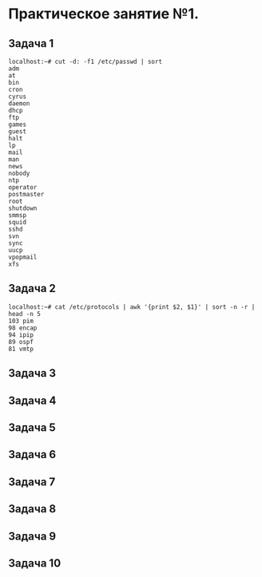 # Практическое занятие №1.
## Задача 1
```
localhost:~# cut -d: -f1 /etc/passwd | sort
adm
at
bin
cron
cyrus
daemon
dhcp
ftp
games
guest
halt
lp
mail
man
news
nobody
ntp
operator
postmaster
root
shutdown
smmsp
squid
sshd
svn
sync
uucp
vpopmail
xfs
```
## Задача 2

```
localhost:~# cat /etc/protocols | awk '{print $2, $1}' | sort -n -r | head -n 5
103 pim
98 encap
94 ipip
89 ospf
81 vmtp
```
## Задача 3



## Задача 4


## Задача 5


## Задача 6


## Задача 7


## Задача 8


## Задача 9


## Задача 10
